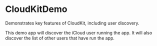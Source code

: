 CloudKitDemo
============

Demonstrates key features of CloudKit, including user discovery.

This demo app will discover the iCloud user running the app.  It will also discover the list of other users that have run the app.
